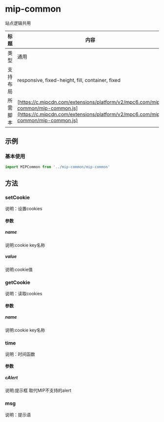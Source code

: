 # mip-common

站点逻辑共用

标题|内容
----|----
类型|通用
支持布局|responsive, fixed-height, fill, container, fixed
所需脚本| [https://c.mipcdn.com/extensions/platform/v2/mpc6.com/mip-common/mip-common.js](https://c.mipcdn.com/extensions/platform/v2/mpc6.com/mip-common/mip-common.js)

## 示例

### 基本使用

```js
import MIPCommon from '../mip-common/mip-common'
```

## 方法

### setCookie

说明：设置cookies

#### 参数

##### name
说明:cookie key名称

##### value
说明:cookie值

### getCookie

说明：读取cookies

#### 参数

##### name
说明:cookie key名称

### time

说明：时间函数

#### 参数

##### cAlert
说明:提示框 取代MIP不支持的alert

### msg

说明：提示语

